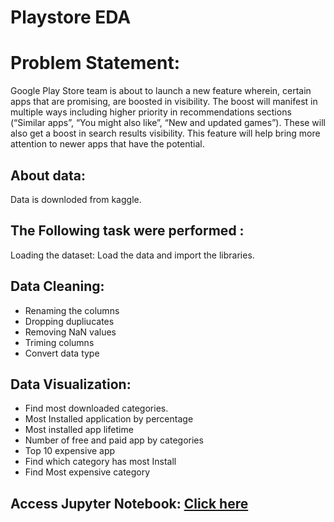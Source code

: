 # Playstore EDA

# Problem Statement:
Google Play Store team is about to launch a new feature wherein, certain apps that are promising, are boosted in visibility. The boost will manifest in multiple ways including higher priority in recommendations sections (“Similar apps”, “You might also like”, “New and updated games”). These will also get a boost in search results visibility. This feature will help bring more attention to newer apps that have the potential.

## About data: 
Data is downloded from kaggle.

## The Following task were performed : 

Loading the dataset: Load the data and import the libraries.

## Data Cleaning:
 *  Renaming the columns
 *  Dropping dupliucates
 *  Removing NaN values
 *  Triming columns
 *  Convert data type

## Data Visualization:

* Find most downloaded categories.
* Most Installed application by percentage
* Most installed app lifetime
* Number of free and paid app by categories
* Top 10 expensive app
* Find which category has most Install
* Find Most expensive category


## Access Jupyter Notebook: [Click here](https://github.com/Akhand-p-singh/Python-Project/blob/master/3.%20Playstore%20EDA/Google%20PlayStore%20EDA.ipynb)